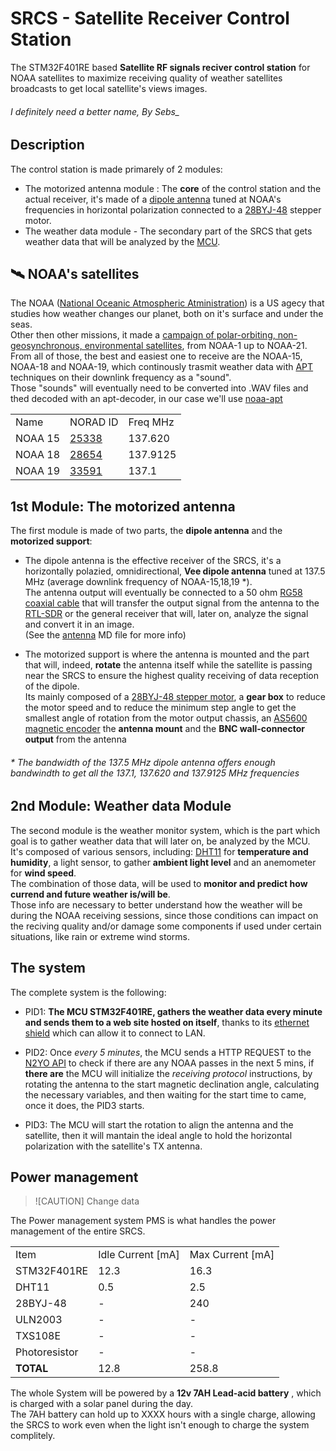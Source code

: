 # SRCS - Satellite Receiver Control Station

The STM32F401RE based **Satellite RF signals reciver control station** for NOAA satellites to maximize receiving quality of weather satellites broadcasts to get local satellite's views images.
<h6>I definitely need a better name, By Sebs_</h6>

## Description
The control station is made primarely of 2 modules:
- The motorized antenna module : The **core** of the control station and the actual receiver, it's made of a [dipole antenna](https://en.wikipedia.org/wiki/Dipole_antenna) tuned at NOAA's frequencies in horizontal polarization connected to a [28BYJ-48](https://www.mouser.com/datasheet/2/758/stepd-01-data-sheet-1143075.pdf?srsltid=AfmBOor0JeeT5X12a_oRtEgDTfQxDhepoXjEc7EOESq1vM4Kv5rxR0na) stepper motor.
- The weather data module - The secondary part of the SRCS that gets weather data that will be analyzed by the [MCU](https://en.wikipedia.org/wiki/Microcontroller).

## 🛰️ NOAA's satellites

The NOAA ([National Oceanic Atmospheric Atministration](https://www.noaa.gov/)) is a US  agecy that studies how weather changes our planet, both on it's surface and under the seas. <br>
Other then other missions, it made a [campaign of polar-orbiting, non-geosynchronous, environmental satellites](https://www.n2yo.com/satellites/?c=4), from NOAA-1 up to NOAA-21. <br>
From all of those, the best and easiest one to receive are the NOAA-15, NOAA-18 and NOAA-19, which continously trasmit weather data with [APT](https://en.wikipedia.org/wiki/Automatic_picture_transmission) techniques on their downlink frequency as a "sound". <br>
Those "sounds" will eventually need to be converted into .WAV files and thed decoded with an apt-decoder, in our case we'll use [noaa-apt](https://noaa-apt.mbernardi.com.ar/)

<table>
<tr><td>Name</td><td>NORAD ID</td><td>Freq MHz</td></tr>
<tr><td>NOAA 15</td><td><a href="https://www.n2yo.com/satellite/?s=25338">25338</a></td><td>137.620</td></td></tr>
<tr><td>NOAA 18</td><td><a href="https://www.n2yo.com/satellite/?s=28654">28654</a></td><td>137.9125</td></tr>
<tr><td>NOAA 19</td><td><a href="https://www.n2yo.com/satellite/?s=33591">33591</a></td><td>137.1</td></tr>
</table>

## 1st Module: The motorized antenna

The first module is made of two parts, the **dipole antenna** and the **motorized support**:
- The dipole antenna is the effective receiver of the SRCS, it's a horizontally polazied, omnidirectional, **Vee dipole antenna** tuned at 137.5 MHz (average downlink     frequency of NOAA-15,18,19 *). <br>
  The antenna output will eventually be connected to a 50 ohm [RG58 coaxial cable](https://www.farnell.com/datasheets/2095749.pdf) that will transfer the output signal from the antenna to the [RTL-SDR](https://en.wikipedia.org/wiki/Software-defined_radio) or the general receiver that will, later on, analyze the signal and convert it in an image. <br>
  (See the [antenna](https://github.com/SebsIII/SRCS/blob/main/datasheets/antenna-info.md) MD file for more info)
  
- The motorized support is where the antenna is mounted and the part that will, indeed, **rotate** the antenna itself while the satellite is passing near the SRCS 
  to ensure the highest quality receiving of data reception of the dipole. <br>
  Its mainly composed of a [28BYJ-48 stepper motor](https://www.mouser.com/datasheet/2/758/stepd-01-data-sheet-1143075.pdf?srsltid=AfmBOor0JeeT5X12a_oRtEgDTfQxDhepoXjEc7EOESq1vM4Kv5rxR0na), a **gear box** to reduce the motor speed and to reduce the minimum step angle to get the smallest angle of 
  rotation from the motor output chassis, an [AS5600 magnetic encoder](https://files.seeedstudio.com/wiki/Grove-12-bit-Magnetic-Rotary-Position-Sensor-AS5600/res/Magnetic%20Rotary%20Position%20Sensor%20AS5600%20Datasheet.pdf) the **antenna mount** and the **BNC wall-connector output** from the antenna
  
<h6>* The bandwidth of the 137.5 MHz dipole antenna offers enough bandwindth to get all the 137.1, 137.620 and 137.9125 MHz frequencies </h6>

## 2nd Module: Weather data Module

The second module is the weather monitor system, which is the part which goal is to gather weather data that will later on, be analyzed by the MCU. <br>
It's composed of various sensors, including: [DHT11]() for **temperature and humidity**, a light sensor, to gather **ambient light level** and an anemometer for **wind speed**. <br>
The combination of those data, will be used to **monitor and predict how currend and future weather is/will be**. <br>
Those info are necessary to better understand how the weather will be during the NOAA receiving sessions, since those conditions can impact on the reciving quality and/or damage some components if used under certain situations, like rain or extreme wind storms.

## The system

The complete system is the following: <br>

- PID1: **The MCU STM32F401RE, gathers the weather data every minute and sends them to a web site hosted on itself**, thanks to its [ethernet shield](https://www.google.com/url?sa=t&source=web&rct=j&opi=89978449&url=https://www.mouser.com/catalog/specsheets/a000056_datasheet.pdf%3Fsrsltid%3DAfmBOopf6pBYnQKdG1FfPxTF9w15WcyJ-tHJuvzqldRgIKXWHoZ6PHKB&ved=2ahUKEwjLlqidyImMAxWehf0HHQiAEAcQFnoECCYQAQ&usg=AOvVaw3l6hrLwbIgpWo4JkOq2vAo) which can allow it to connect to LAN. <br>

- PID2: Once *every 5 minutes*, the MCU sends a HTTP REQUEST to the [N2YO API](https://www.n2yo.com/api/) to check if there are any NOAA passes in the next 5 mins, if **there are** the MCU will initialize the *receiving protocol* instructions, by rotating the antenna to the start magnetic declination angle, calculating the necessary variables, and then waiting for the start time to came, once it does, the PID3 starts.

- PID3: The MCU will start the rotation to align the antenna and the satellite, then it will mantain the ideal angle to hold the horizontal polarization with the satellite's TX antenna.

## Power management 

> ![CAUTION]
> Change data

The Power management system PMS is what handles the power management of the entire SRCS.

<table>
    <tr>
    <td>Item</td>
    <td>Idle Current [mA]</td>
    <td>Max Current [mA]</td>
    </tr> 
    <tr>
    <td>STM32F401RE</td>
    <td>12.3</td>
    <td>16.3</td>
    </tr>
    <tr>
    <td>DHT11</td>
    <td> 0.5 </td>
    <td> 2.5 </td>
    </tr>
    <tr>
    <td>28BYJ-48</td>
    <td> - </td>
    <td> 240 </td>
    </tr>
    <td>ULN2003</td>
    <td> - </td>
    <td> - </td>
    </tr>
    <td>TXS108E</td>
    <td> - </td>
    <td> - </td>
    </tr>
    <td>Photoresistor</td>
    <td> - </td>
    <td> - </td>
    </tr>
    <td><b>TOTAL</b></td>
    <td> 12.8 </td>
    <td> 258.8 </td>
    </tr>
</table>
The whole System will be powered by a <b>12v 7AH Lead-acid battery</b> , which is charged with a solar panel during the day. <br>
The 7AH battery can hold up to XXXX hours with a single charge, allowing the SRCS to work even when the light isn't enough to charge the system complitely.

